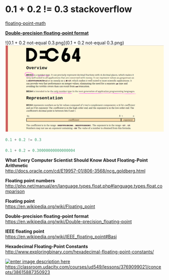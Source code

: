 # 0.1 + 0.2 != 0.3 stackoverflow

[floating-point-math](http://stackoverflow.com/questions/588004/is-floating-point-math-broken/40287130#40287130)

[**Double-precision floating-point format** ](https://en.wikipedia.org/wiki/Double-precision_floating-point)

![0.1 + 0.2 not-equal 0.3.png](0.1 + 0.2 not-equal 0.3.png)
![dec64.png](dec64.png)

```js
0.1 + 0.2 != 0.3

0.1 + 0.2 = 0.30000000000000004

``` 

**What Every Computer Scientist Should Know About Floating-Point Arithmetic**  
http://docs.oracle.com/cd/E19957-01/806-3568/ncg_goldberg.html  

**Floating point numbers**  
http://php.net/manual/en/language.types.float.php#language.types.float.comparison  

**Floating point**  
https://en.wikipedia.org/wiki/Floating_point  

**Double-precision floating-point format**  
https://en.wikipedia.org/wiki/Double-precision_floating-point

**IEEE floating point**  
https://en.wikipedia.org/wiki/IEEE_floating_point#Basi

**Hexadecimal Floating-Point Constants**  
http://www.exploringbinary.com/hexadecimal-floating-point-constants/  

[![enter image description here][1]][1]  
https://classroom.udacity.com/courses/ud549/lessons/3769099021/concepts/38615887350923 



[1]: https://i.stack.imgur.com/UiBsq.png
